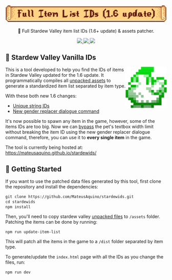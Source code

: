 <h1 align="center">
    <img width="600" src="public/images/header.png" align="center"></img>
</h1>
<p align="center">🐣 Full Stardew Valley item list IDs (1.6+ update) & assets patcher.</p>

<p align="center">
  <a aria-label="Node version" href="https://github.com/nodejs/node/releases/tag/v20.11.1">
    <img src="https://img.shields.io/badge/nodejs-20.11.1-success?logo=Node.js"></img>
  </a>
  <a aria-label="Pug version" href="https://github.com/pugjs/pug/releases/tag/pug%403.0.2">
    <img src="https://img.shields.io/badge/pug-3.0.2-success?logo=Pug"></img>
  </a>
  <img src="https://visitor-badge.laobi.icu/badge?page_id=mateusaquino.stardewids&format=true&right_color=%2304AA6D"></img>
</p>

## 🐓 Stardew Valley Vanilla IDs

<p align="left">
  <a target="_blank" href="https://mateusaquino.github.io/stardewids/"><img width="128px" alt="Logo" title="Logo" align="right" src="public/favicon/icon_128px.png"/></a>
</p>

This is a tool developed to help you find the IDs of items in Stardew Valley updated for the 1.6 update. It programmatically compiles all [unpacked assets](https://github.com/Pathoschild/StardewXnbHack) to generate a standardized item list separated by item type.

With these both new 1.6 changes:

- [Unique string IDs](https://stardewvalleywiki.com/Modding:Migrate_to_Stardew_Valley_1.6#Unique_string_IDs)
- [New gender replacer dialogue command](https://stardewvalleywiki.com/Modding:Migrate_to_Stardew_Valley_1.6#:~:text=Added%20new%20dialogue%20commands,male%20or%20female)

It's now possible to spawn any item in the game, however, some of the items IDs are too big. Now we can [bypass](https://www.reddit.com/r/StardewValley/comments/12hec5j/item_code_name_limit_bypass/) the pet's textbox width limit without breaking the item ID using the new gender replacer dialogue command, therefore, you can use it to **every single item** in the game.

The tool is currently being hosted at: https://mateusaquino.github.io/stardewids/

## 🚀 Getting Started

If you want to use the patched data files generated by this tool, first clone the repository and install the dependencies:

```nginx
git clone https://github.com/MateusAquino/stardewids.git
cd stardewids
npm install
```

Then, you'll need to copy stardew valley [unpacked files](https://github.com/Pathoschild/StardewXnbHack) to `/assets` folder. Patching the items can be done by running:

```nginx
npm run update-item-list
```

This will patch all the items in the game to a `/dist` folder separated by item type.

To generate/update the `index.html` page with all the IDs as you change the files, run:

```nginx
npm run dev
```
